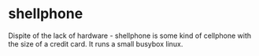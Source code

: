 # shellphone
Dispite of the lack of hardware - shellphone is some kind of cellphone with the size of a credit card. It runs a small busybox linux.
